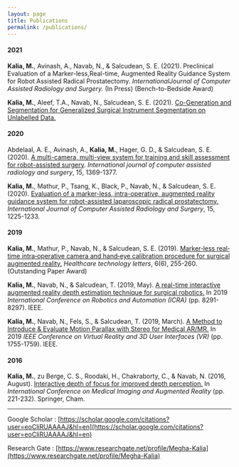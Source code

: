 ```yaml
---
layout: page
title: Publications
permalink: /publications/
---
```


#### 2021
**Kalia, M.**, Avinash, A., Navab, N., & Salcudean, S. E. (2021). Preclinical Evaluation of a Marker-less,Real-time, Augmented Reality Guidance System for Robot Assisted Radical Prostatectomy. <i>InternationalJournal of Computer Assisted Radiology and Surgery.</i> (In Press) (Bench-to-Bedside Award)

**Kalia, M.**, Aleef, T.A., Navab, N., Salcudean, S. E. (2021). [Co-Generation and Segmentation for Generalized Surgical Instrument Segmentation on Unlabelled Data.](https://arxiv.org/abs/2103.09276)

#### 2020

Abdelaal, A. E., Avinash, A., **Kalia, M.**, Hager, G. D., & Salcudean, S. E. (2020). [A multi-camera, multi-view system for training and skill assessment for robot-assisted surgery](https://link.springer.com/article/10.1007/s11548-020-02176-1). <i>International journal of computer assisted radiology and surgery</i>, 15, 1369-1377.

**Kalia, M.**, Mathur, P., Tsang, K., Black, P., Navab, N., & Salcudean, S. E. (2020). [Evaluation of a marker-less, intra-operative, augmented reality guidance system for robot-assisted laparoscopic radical prostatectomy.](https://link.springer.com/article/10.1007/s11548-020-02181-4)  <i>International Journal of Computer Assisted Radiology and Surgery</i>, 15, 1225-1233.

#### 2019

**Kalia, M.**, Mathur, P., Navab, N., & Salcudean, S. E. (2019). [Marker‐less real‐time intra‐operative camera and hand‐eye calibration procedure for surgical augmented reality.](https://ietresearch.onlinelibrary.wiley.com/doi/full/10.1049/htl.2019.0094)  <i>Healthcare technology letters</i>, 6(6), 255-260. (Outstanding Paper Award)

**Kalia, M.**, Navab, N., & Salcudean, T. (2019, May). [A real-time interactive augmented reality depth estimation technique for surgical robotics.](https://ieeexplore.ieee.org/document/8793610) In 2019 <i>International Conference on Robotics and Automation (ICRA)</i> (pp. 8291-8297). IEEE.

**Kalia, M.**, Navab, N., Fels, S., & Salcudean, T. (2019, March). [A Method to Introduce & Evaluate Motion Parallax with Stereo for Medical AR/MR.](https://ieeexplore.ieee.org/document/8798140) In 2019 <i>IEEE Conference on Virtual Reality and 3D User Interfaces (VR)</i> (pp. 1755-1759). IEEE.

#### 2016

**Kalia, M.**, zu Berge, C. S., Roodaki, H., Chakraborty, C., & Navab, N. (2016, August). [Interactive depth of focus for improved depth perception.](https://link.springer.com/chapter/10.1007/978-3-319-43775-0_20) In <i>International Conference on Medical Imaging and Augmented Reality</i> (pp. 221-232). Springer, Cham.

---

Google Scholar : [https://scholar.google.com/citations?user=eoCliRUAAAAJ&hl=en](https://scholar.google.com/citations?user=eoCliRUAAAAJ&hl=en)

Research Gate : [https://www.researchgate.net/profile/Megha-Kalia](https://www.researchgate.net/profile/Megha-Kalia)


